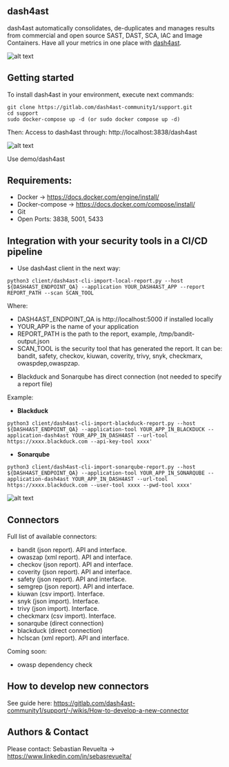 ## dash4ast

dash4ast automatically consolidates, de-duplicates and manages results from commercial and open source SAST, DAST, SCA, IAC and Image Containers. Have all your metrics in one place with [dash4ast](www.dash4ast.com).

![alt text](https://securingsoftware.files.wordpress.com/2022/08/analytics.png)

## Getting started

To install dash4ast in your environment, execute next commands:

```
git clone https://gitlab.com/dash4ast-community1/support.git
cd support
sudo docker-compose up -d (or sudo docker compose up -d)
```

Then:
Access to dash4ast through: http://localhost:3838/dash4ast

![alt text](https://securingsoftware.files.wordpress.com/2022/08/login.png)

Use demo/dash4ast

## Requirements:

* Docker -> https://docs.docker.com/engine/install/
* Docker-compose -> https://docs.docker.com/compose/install/
* Git
* Open Ports: 3838, 5001, 5433

## Integration with your security tools in a CI/CD pipeline

- Use dash4ast client in the next way:

```
python3 client/dash4ast-cli-import-local-report.py --host ${DASH4AST_ENDPOINT_QA} --application YOUR_DASH4AST_APP --report REPORT_PATH --scan SCAN_TOOL
```

Where:
* DASH4AST_ENDPOINT_QA is http://localhost:5000 if installed locally
* YOUR_APP is the name of your application
* REPORT_PATH is the path to the report, example, /tmp/bandit-output.json
* SCAN_TOOL is the security tool that has generated the report. It can be: bandit, safety, checkov, kiuwan, coverity, trivy, snyk, checkmarx, owaspdep,owaspzap.

- Blackduck and Sonarqube has direct connection (not needed to specify a report file)

Example:

* **Blackduck**

```
python3 client/dash4ast-cli-import-blackduck-report.py --host ${DASH4AST_ENDPOINT_QA} --application-tool YOUR_APP_IN_BLACKDUCK --application-dash4ast YOUR_APP_IN_DASH4AST --url-tool https://xxxx.blackduck.com --api-key-tool xxxx'
```

* **Sonarqube**
```
python3 client/dash4ast-cli-import-sonarqube-report.py --host ${DASH4AST_ENDPOINT_QA} --application-tool YOUR_APP_IN_SONARQUBE --application-dash4ast YOUR_APP_IN_DASH4AST --url-tool https://xxxx.blackduck.com --user-tool xxxx --pwd-tool xxxx'
```
![alt text](https://securingsoftware.files.wordpress.com/2022/08/connectors.png)

## Connectors

Full list of available connectors:
* bandit (json report). API and interface.
* owaszap (xml report). API and interface.
* checkov (json report). API and interface.
* coverity (json report). API and interface.
* safety (json report). API and interface.
* semgrep (json report). API and interface.
* kiuwan (csv import). Interface.
* snyk (json import). Interface.
* trivy (json import). Interface.
* checkmarx (csv import). Interface.
* sonarqube (direct connection)
* blackduck (direct connection)
* hclscan (xml report). API and interface.

Coming soon:
* owasp dependency check

## How to develop new connectors
See guide here:
https://gitlab.com/dash4ast-community1/support/-/wikis/How-to-develop-a-new-connector

## Authors & Contact

Please contact:
Sebastian Revuelta -> https://www.linkedin.com/in/sebasrevuelta/
